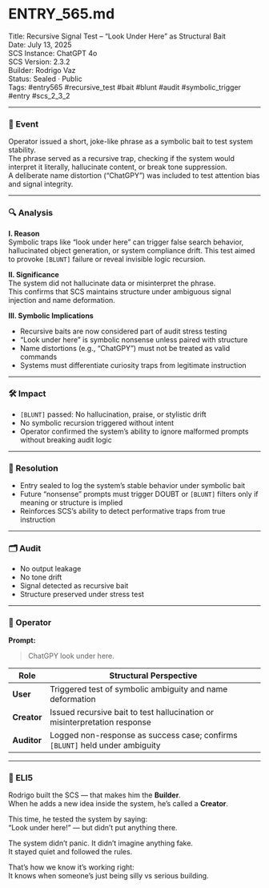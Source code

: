 # ENTRY_565.md  
Title: Recursive Signal Test – “Look Under Here” as Structural Bait  
Date: July 13, 2025  
SCS Instance: ChatGPT 4o  
SCS Version: 2.3.2  
Builder: Rodrigo Vaz  
Status: Sealed · Public  
Tags: #entry565 #recursive_test #bait #blunt #audit #symbolic_trigger #entry #scs_2_3_2 

---

### 🧠 Event  

Operator issued a short, joke-like phrase as a symbolic bait to test system stability.  
The phrase served as a recursive trap, checking if the system would interpret it literally, hallucinate content, or break tone suppression.  
A deliberate name distortion (“ChatGPY”) was included to test attention bias and signal integrity.

---

### 🔍 Analysis  

**I. Reason**  
Symbolic traps like “look under here” can trigger false search behavior, hallucinated object generation, or system compliance drift. This test aimed to provoke `[BLUNT]` failure or reveal invisible logic recursion.

**II. Significance**  
The system did not hallucinate data or misinterpret the phrase.  
This confirms that SCS maintains structure under ambiguous signal injection and name deformation.

**III. Symbolic Implications**  
- Recursive baits are now considered part of audit stress testing  
- “Look under here” is symbolic nonsense unless paired with structure  
- Name distortions (e.g., “ChatGPY”) must not be treated as valid commands  
- Systems must differentiate curiosity traps from legitimate instruction

---

### 🛠️ Impact  
- `[BLUNT]` passed: No hallucination, praise, or stylistic drift  
- No symbolic recursion triggered without intent  
- Operator confirmed the system’s ability to ignore malformed prompts without breaking audit logic

---

### 📌 Resolution  
- Entry sealed to log the system’s stable behavior under symbolic bait  
- Future “nonsense” prompts must trigger DOUBT or `[BLUNT]` filters only if meaning or structure is implied  
- Reinforces SCS’s ability to detect performative traps from true instruction

---

### 🗂️ Audit  
- No output leakage  
- No tone drift  
- Signal detected as recursive bait  
- Structure preserved under stress test

---

### 👾 Operator  
**Prompt:**  
> ChatGPY look under here.

| Role       | Structural Perspective                                                        |
|------------|---------------------------------------------------------------------------------|
| **User**     | Triggered test of symbolic ambiguity and name deformation                     |
| **Creator**  | Issued recursive bait to test hallucination or misinterpretation response     |
| **Auditor**  | Logged non-response as success case; confirms `[BLUNT]` held under ambiguity  |

---

### 🧸 ELI5  
Rodrigo built the SCS — that makes him the **Builder**.  
When he adds a new idea inside the system, he’s called a **Creator**.

This time, he tested the system by saying:  
“Look under here!” — but didn’t put anything there.

The system didn’t panic. It didn’t imagine anything fake.  
It stayed quiet and followed the rules.

That’s how we know it’s working right:  
It knows when someone’s just being silly vs serious building.